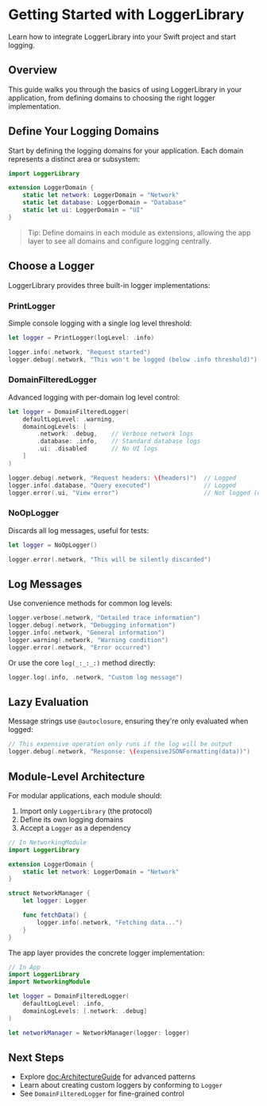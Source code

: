 # Getting Started with LoggerLibrary

Learn how to integrate LoggerLibrary into your Swift project and start logging.

## Overview

This guide walks you through the basics of using LoggerLibrary in your application, from defining domains to choosing the right logger implementation.

## Define Your Logging Domains

Start by defining the logging domains for your application. Each domain represents a distinct area or subsystem:

```swift
import LoggerLibrary

extension LoggerDomain {
    static let network: LoggerDomain = "Network"
    static let database: LoggerDomain = "Database"
    static let ui: LoggerDomain = "UI"
}
```

> Tip: Define domains in each module as extensions, allowing the app layer to see all domains and configure logging centrally.

## Choose a Logger

LoggerLibrary provides three built-in logger implementations:

### PrintLogger

Simple console logging with a single log level threshold:

```swift
let logger = PrintLogger(logLevel: .info)

logger.info(.network, "Request started")
logger.debug(.network, "This won't be logged (below .info threshold)")
```

### DomainFilteredLogger

Advanced logging with per-domain log level control:

```swift
let logger = DomainFilteredLogger(
    defaultLogLevel: .warning,
    domainLogLevels: [
        .network: .debug,    // Verbose network logs
        .database: .info,    // Standard database logs
        .ui: .disabled       // No UI logs
    ]
)

logger.debug(.network, "Request headers: \(headers)")  // Logged
logger.info(.database, "Query executed")               // Logged
logger.error(.ui, "View error")                        // Not logged (disabled)
```

### NoOpLogger

Discards all log messages, useful for tests:

```swift
let logger = NoOpLogger()

logger.error(.network, "This will be silently discarded")
```

## Log Messages

Use convenience methods for common log levels:

```swift
logger.verbose(.network, "Detailed trace information")
logger.debug(.network, "Debugging information")
logger.info(.network, "General information")
logger.warning(.network, "Warning condition")
logger.error(.network, "Error occurred")
```

Or use the core `log(_:_:_:)` method directly:

```swift
logger.log(.info, .network, "Custom log message")
```

## Lazy Evaluation

Message strings use `@autoclosure`, ensuring they're only evaluated when logged:

```swift
// This expensive operation only runs if the log will be output
logger.debug(.network, "Response: \(expensiveJSONFormatting(data))")
```

## Module-Level Architecture

For modular applications, each module should:

1. Import only `LoggerLibrary` (the protocol)
2. Define its own logging domains
3. Accept a `Logger` as a dependency

```swift
// In NetworkingModule
import LoggerLibrary

extension LoggerDomain {
    static let network: LoggerDomain = "Network"
}

struct NetworkManager {
    let logger: Logger

    func fetchData() {
        logger.info(.network, "Fetching data...")
    }
}
```

The app layer provides the concrete logger implementation:

```swift
// In App
import LoggerLibrary
import NetworkingModule

let logger = DomainFilteredLogger(
    defaultLogLevel: .info,
    domainLogLevels: [.network: .debug]
)

let networkManager = NetworkManager(logger: logger)
```

## Next Steps

- Explore <doc:ArchitectureGuide> for advanced patterns
- Learn about creating custom loggers by conforming to ``Logger``
- See ``DomainFilteredLogger`` for fine-grained control
